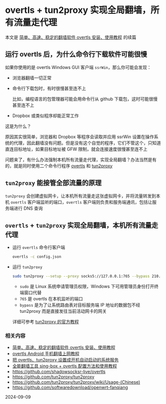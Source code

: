 # overtls + tun2proxy 实现全局翻墙，所有流量走代理

本文是 [简单、高速、稳定的翻墙软件 overtls 安装、使用教程](05.4.md) 的续篇

## 运行 overtls 后，为什么命令行下载软件可能很慢

如果你使用的是 overtls Windows GUI 客户端 `ssrWin`，那么你可能会发现：

- 浏览器翻墙一切正常
- 命令行下载包时，有时很慢甚至连不上

   比如，编程语言的包管理器可能会用命令行从 github 下载包，这时可能很慢甚至连不上

- Dropbox 或类似程序却能正常工作

这是为什么？

原因其实很简单，浏览器和 Dropbox 等程序会读取并应用 ssrWin 设置在操作系统的代理，因此翻墙没有问题。但是没有这个自觉的程序，它们不管这个，只知道直连目标地址，如果目标地址被 GFW 限制，就会连接速度很慢甚至连不上

问题来了，有什么办法强制本机所有流量走代理，实现全局翻墙？办法当然是有的，就是同时使用二个命令行程序 [overtls](https://github.com/shadowsocksr-live/overtls) 和  [tun2proxy](https://github.com/tun2proxy/tun2proxy)


## `tun2proxy` 能接管全部流量的原理

`tun2proxy` 会创建虚拟网卡，让本机所有流量走这张虚拟网卡，并将流量转发到本机 `overtls` 客户端监听的端口，`overtls` 客户端则负责和服务端通讯，包括让服务端进行 DNS 查询

## `overtls` + `tun2proxy` 实现全局翻墙，本机所有流量走代理

- 运行 `overtls` 命令行客户端

   ```bash
   overtls -c config.json
   ```

- 运行 `tun2proxy`

   ```bash
   sudo tun2proxy --setup --proxy socks5://127.0.0.1:765 --bypass 210.98.76.54 --bypass 98.76.54.32
   ```

   - `sudo` 是 Linux 系统申请管理员权限，Windows 下可用管理员身份打开终端窗口代替
   - `765` 是 overtls 在本机监听的端口
   - `bypass` 是为了让系统路由表对目标服务端 IP 地址的数据包不经 tun2proxy 而是直接发往当前活动网卡的网关

   详细可参考 [tun2proxy 的官方教程](https://github.com/tun2proxy/tun2proxy/wiki/Usage-(Chinese))


### 相关内容

- [简单、高速、稳定的翻墙软件 overtls 安装、使用教程](05.4.md)
- [overtls Android 手机翻墙上网教程](05.43.md)
- [把 overtls、tun2proxy 设置成开机自动启动的系统服务](05.44.md)
- [全能翻墙工具 sing-box + overtls 配置方法和使用教程](05.45.md)
- <https://github.com/shadowsocksr-live/overtls>
- <https://github.com/tun2proxy/tun2proxy>
- <https://github.com/tun2proxy/tun2proxy/wiki/Usage-(Chinese)>
- <https://github.com/softwaredownload/openwrt-fanqiang>

2024-09-09
